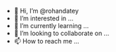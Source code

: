 - 👋 Hi, I’m @rohandatey
- 👀 I’m interested in ...
- 🌱 I’m currently learning ...
- 💞️ I’m looking to collaborate on ...
- 📫 How to reach me ...

<!---
rohandatey/rohandatey is a ✨ special ✨ repository because its `README.md` (this file) appears on your GitHub profile.
You can click the Preview link to take a look at your changes.
--->
